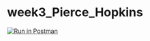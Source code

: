 # week3_Pierce_Hopkins

[![Run in Postman](https://run.pstmn.io/button.svg)](https://app.getpostman.com/run-collection/e58bcd841f6a3ee8ea0c#?env%5Bid%5D=W3siZGVzY3JpcHRpb24iOnsiY29udGVudCI6IiIsInR5cGUiOiJ0ZXh0L3BsYWluIn0sInZhbHVlIjpudWxsLCJrZXkiOiJpZCIsImVuYWJsZWQiOnRydWV9XQ==)